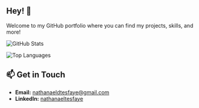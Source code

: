 ## Hey! 👋 
Welcome to my GitHub portfolio where you can find my projects, skills, and more!


![GitHub Stats](https://github-readme-stats.vercel.app/api?username=natedoesthings&theme=radical&hide=prs,issues&rank_icon=github)

![Top Languages](https://github-readme-stats.vercel.app/api/top-langs/?username=natedoesthings&layout=compact&theme=radical)


## 📫 Get in Touch
- **Email:** [nathanaeldtesfaye@gmail.com](mailto:nathanaeldtesfaye@gmail.com)
- **LinkedIn:** [nathanaeltesfaye](https://www.linkedin.com/in/nathanaeltesfaye)



